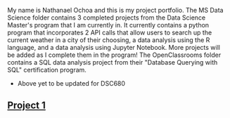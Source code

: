 My name is Nathanael Ochoa and this is my project portfolio. 
The MS Data Science folder contains 3 completed projects from the Data Science Master's program that I am currently in.
It currently contains a python program that incorporates 2 API calls that allow users to search up the current weather in a city of their choosing, a data analysis using the R language, and a data analysis using Jupyter Notebook. 
More projects will be added as I complete them in the program!
The OpenClassrooms folder contains a SQL data analysis project from their "Database Querying with SQL" certification program.

- Above yet to be updated for DSC680

## [Project 1](https://github.com/Oc18a/Nathanael-Ochoa-Portfolio.github.io/tree/main/Analyzing%20Previous%20Olympic%20Games%20Data)
